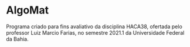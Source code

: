 # AlgoMat
Programa criado para fins avaliativo da disciplina HACA38, ofertada pelo professor Luiz Marcio Farias, no semestre 2021.1 da Universidade Federal da Bahia.
